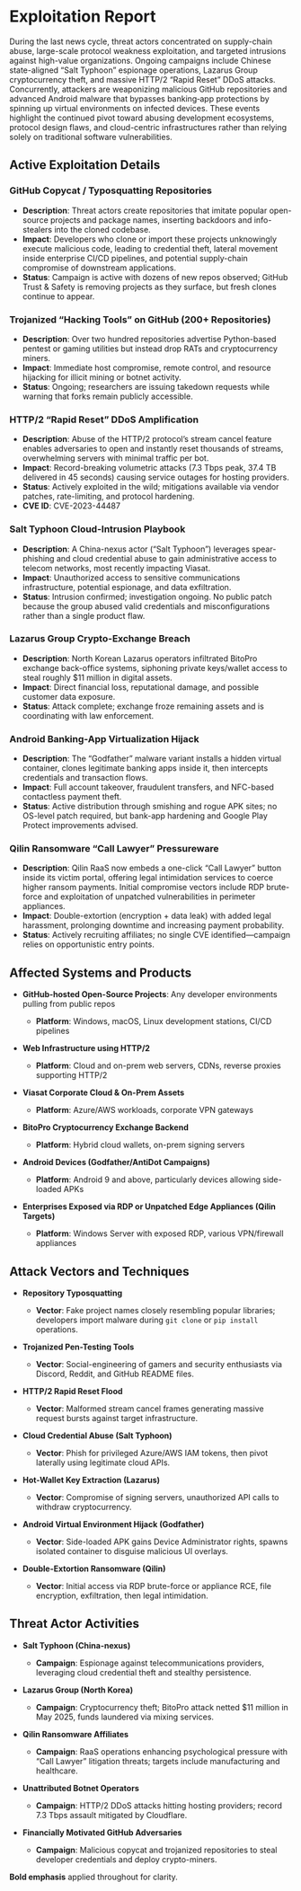 # Exploitation Report

During the last news cycle, threat actors concentrated on supply-chain abuse, large-scale protocol weakness exploitation, and targeted intrusions against high-value organizations. Ongoing campaigns include Chinese state-aligned “Salt Typhoon” espionage operations, Lazarus Group cryptocurrency theft, and massive HTTP/2 “Rapid Reset” DDoS attacks. Concurrently, attackers are weaponizing malicious GitHub repositories and advanced Android malware that bypasses banking‐app protections by spinning up virtual environments on infected devices. These events highlight the continued pivot toward abusing development ecosystems, protocol design flaws, and cloud-centric infrastructures rather than relying solely on traditional software vulnerabilities.

## Active Exploitation Details

### GitHub Copycat / Typosquatting Repositories
- **Description**: Threat actors create repositories that imitate popular open-source projects and package names, inserting backdoors and info-stealers into the cloned codebase.  
- **Impact**: Developers who clone or import these projects unknowingly execute malicious code, leading to credential theft, lateral movement inside enterprise CI/CD pipelines, and potential supply-chain compromise of downstream applications.  
- **Status**: Campaign is active with dozens of new repos observed; GitHub Trust & Safety is removing projects as they surface, but fresh clones continue to appear.  
 
### Trojanized “Hacking Tools” on GitHub (200+ Repositories)
- **Description**: Over two hundred repositories advertise Python-based pentest or gaming utilities but instead drop RATs and cryptocurrency miners.  
- **Impact**: Immediate host compromise, remote control, and resource hijacking for illicit mining or botnet activity.  
- **Status**: Ongoing; researchers are issuing takedown requests while warning that forks remain publicly accessible.  

### HTTP/2 “Rapid Reset” DDoS Amplification
- **Description**: Abuse of the HTTP/2 protocol’s stream cancel feature enables adversaries to open and instantly reset thousands of streams, overwhelming servers with minimal traffic per bot.  
- **Impact**: Record-breaking volumetric attacks (7.3 Tbps peak, 37.4 TB delivered in 45 seconds) causing service outages for hosting providers.  
- **Status**: Actively exploited in the wild; mitigations available via vendor patches, rate-limiting, and protocol hardening.  
- **CVE ID**: CVE-2023-44487  

### Salt Typhoon Cloud-Intrusion Playbook
- **Description**: A China-nexus actor (“Salt Typhoon”) leverages spear-phishing and cloud credential abuse to gain administrative access to telecom networks, most recently impacting Viasat.  
- **Impact**: Unauthorized access to sensitive communications infrastructure, potential espionage, and data exfiltration.  
- **Status**: Intrusion confirmed; investigation ongoing. No public patch because the group abused valid credentials and misconfigurations rather than a single product flaw.  

### Lazarus Group Crypto-Exchange Breach
- **Description**: North Korean Lazarus operators infiltrated BitoPro exchange back-office systems, siphoning private keys/wallet access to steal roughly $11 million in digital assets.  
- **Impact**: Direct financial loss, reputational damage, and possible customer data exposure.  
- **Status**: Attack complete; exchange froze remaining assets and is coordinating with law enforcement.  

### Android Banking-App Virtualization Hijack
- **Description**: The “Godfather” malware variant installs a hidden virtual container, clones legitimate banking apps inside it, then intercepts credentials and transaction flows.  
- **Impact**: Full account takeover, fraudulent transfers, and NFC-based contactless payment theft.  
- **Status**: Active distribution through smishing and rogue APK sites; no OS-level patch required, but bank-app hardening and Google Play Protect improvements advised.  

### Qilin Ransomware “Call Lawyer” Pressureware
- **Description**: Qilin RaaS now embeds a one-click “Call Lawyer” button inside its victim portal, offering legal intimidation services to coerce higher ransom payments. Initial compromise vectors include RDP brute-force and exploitation of unpatched vulnerabilities in perimeter appliances.  
- **Impact**: Double-extortion (encryption + data leak) with added legal harassment, prolonging downtime and increasing payment probability.  
- **Status**: Actively recruiting affiliates; no single CVE identified—campaign relies on opportunistic entry points.  

## Affected Systems and Products

- **GitHub-hosted Open-Source Projects**: Any developer environments pulling from public repos  
  - **Platform**: Windows, macOS, Linux development stations, CI/CD pipelines  

- **Web Infrastructure using HTTP/2**  
  - **Platform**: Cloud and on-prem web servers, CDNs, reverse proxies supporting HTTP/2  

- **Viasat Corporate Cloud & On-Prem Assets**  
  - **Platform**: Azure/AWS workloads, corporate VPN gateways  

- **BitoPro Cryptocurrency Exchange Backend**  
  - **Platform**: Hybrid cloud wallets, on-prem signing servers  

- **Android Devices (Godfather/AntiDot Campaigns)**  
  - **Platform**: Android 9 and above, particularly devices allowing side-loaded APKs  

- **Enterprises Exposed via RDP or Unpatched Edge Appliances (Qilin Targets)**  
  - **Platform**: Windows Server with exposed RDP, various VPN/firewall appliances  

## Attack Vectors and Techniques

- **Repository Typosquatting**  
  - **Vector**: Fake project names closely resembling popular libraries; developers import malware during `git clone` or `pip install` operations.  

- **Trojanized Pen-Testing Tools**  
  - **Vector**: Social-engineering of gamers and security enthusiasts via Discord, Reddit, and GitHub README files.  

- **HTTP/2 Rapid Reset Flood**  
  - **Vector**: Malformed stream cancel frames generating massive request bursts against target infrastructure.  

- **Cloud Credential Abuse (Salt Typhoon)**  
  - **Vector**: Phish for privileged Azure/AWS IAM tokens, then pivot laterally using legitimate cloud APIs.  

- **Hot-Wallet Key Extraction (Lazarus)**  
  - **Vector**: Compromise of signing servers, unauthorized API calls to withdraw cryptocurrency.  

- **Android Virtual Environment Hijack (Godfather)**  
  - **Vector**: Side-loaded APK gains Device Administrator rights, spawns isolated container to disguise malicious UI overlays.  

- **Double-Extortion Ransomware (Qilin)**  
  - **Vector**: Initial access via RDP brute-force or appliance RCE, file encryption, exfiltration, then legal intimidation.  

## Threat Actor Activities

- **Salt Typhoon (China-nexus)**  
  - **Campaign**: Espionage against telecommunications providers, leveraging cloud credential theft and stealthy persistence.  

- **Lazarus Group (North Korea)**  
  - **Campaign**: Cryptocurrency theft; BitoPro attack netted $11 million in May 2025, funds laundered via mixing services.  

- **Qilin Ransomware Affiliates**  
  - **Campaign**: RaaS operations enhancing psychological pressure with “Call Lawyer” litigation threats; targets include manufacturing and healthcare.  

- **Unattributed Botnet Operators**  
  - **Campaign**: HTTP/2 DDoS attacks hitting hosting providers; record 7.3 Tbps assault mitigated by Cloudflare.  

- **Financially Motivated GitHub Adversaries**  
  - **Campaign**: Malicious copycat and trojanized repositories to steal developer credentials and deploy crypto-miners.  

**Bold emphasis** applied throughout for clarity.